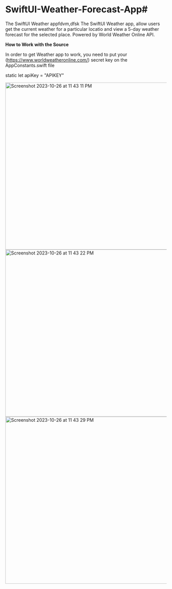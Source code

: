 # SwiftUI-Weather-Forecast-App#
The SwiftUI Weather appfdvm,dfsk
The SwiftUI Weather app, allow users get the current weather for a particular locatio and view a 5-day weather forecast for the selected place. Powered by World Weather Online API.


**How to Work with the Source**


In order to get Weather app to work, 
you need to put your (https://www.worldweatheronline.com/) secret key on the 
AppConstants.swift file


static let apiKey = "APIKEY"


<img width="521" alt="Screenshot 2023-10-26 at 11 43 11 PM" src="https://github.com/UpendraNimmala2023/SwiftUI-Weather-Forecast-App/assets/135559739/7b5099ee-a44b-4d06-a4c7-5334149ec367">   <img width="521" alt="Screenshot 2023-10-26 at 11 43 22 PM" src="https://github.com/UpendraNimmala2023/SwiftUI-Weather-Forecast-App/assets/135559739/1a11f0f4-11fe-4639-b70d-5689afa9b9af">  <img width="521" alt="Screenshot 2023-10-26 at 11 43 29 PM" src="https://github.com/UpendraNimmala2023/SwiftUI-Weather-Forecast-App/assets/135559739/2abc36c8-b93b-4978-8ead-813dbd484ba8">



